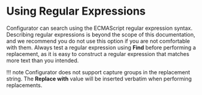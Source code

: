 # Using Regular Expressions

Configurator can search using the ECMAScript regular expression syntax. Describing regular expressions is beyond the scope of this documentation, and we recommend you do not use this option if you are not comfortable with them. Always test a regular expression using **Find** before performing a replacement, as it is easy to construct a regular expression that matches more text than you intended.

!!! note
    Configurator does not support capture groups in the replacement string. The **Replace with** value
    will be inserted verbatim when performing replacements.